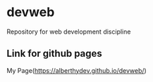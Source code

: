 # devweb
Repository for web development discipline

## Link for github pages
My Page(https://alberthydev.github.io/devweb/)
